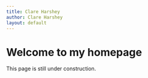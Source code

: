 ```yaml
---
title: Clare Harshey
author: Clare Harshey
layout: default
---
```

# Welcome to my homepage

This page is still under construction.
